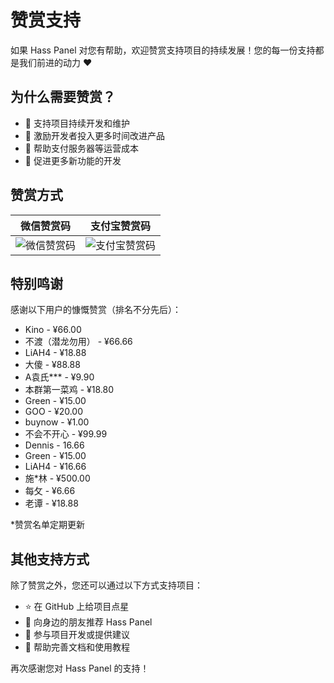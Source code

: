 # 赞赏支持

如果 Hass Panel 对您有帮助，欢迎赞赏支持项目的持续发展！您的每一份支持都是我们前进的动力 ❤️

## 为什么需要赞赏？

- 🚀 支持项目持续开发和维护
- 💪 激励开发者投入更多时间改进产品
- 🔧 帮助支付服务器等运营成本
- 📱 促进更多新功能的开发

## 赞赏方式

| 微信赞赏码 | 支付宝赞赏码 |
|--------|--------|
| ![微信赞赏码]( /wechat-pay.png) | ![支付宝赞赏码]( /ali-pay.png) |

## 特别鸣谢

感谢以下用户的慷慨赞赏（排名不分先后）：

- Kino - ¥66.00
- 不渡（潜龙勿用） - ¥66.66
- LiAH4 - ¥18.88
- 大傻 - ¥88.88
- A袁氏*** - ¥9.90
- 本群第一菜鸡 - ¥18.80
- Green - ¥15.00
- GOO - ¥20.00
- buynow - ¥1.00
- 不会不开心 - ¥99.99
- Dennis - 16.66
- Green - ¥15.00
- LiAH4 - ¥16.66
- 施*林 - ¥500.00
- 每攵 - ¥6.66
- 老谭 - ¥18.88

*赞赏名单定期更新

## 其他支持方式

除了赞赏之外，您还可以通过以下方式支持项目：

- ⭐ 在 GitHub 上给项目点星
- 📢 向身边的朋友推荐 Hass Panel
- 🤝 参与项目开发或提供建议
- 📝 帮助完善文档和使用教程

再次感谢您对 Hass Panel 的支持！



